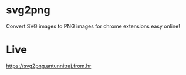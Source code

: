 # svg2png
Convert SVG images to PNG images for chrome extensions easy online!
# Live
https://svg2png.antunnitraj.from.hr
